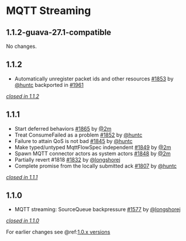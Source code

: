# MQTT Streaming

## 1.1.2-guava-27.1-compatible

No changes.

## 1.1.2

- Automatically unregister packet ids and other resources [#1853](https://github.com/akka/alpakka/issues/1853) by [@huntc](https://github.com/huntc) backported in [#1961](https://github.com/akka/alpakka/pull/1961)

[*closed in 1.1.2*](https://github.com/akka/alpakka/issues?q=is%3Aclosed+milestone%3A1.1.2+label%3Ap%3Amqtt-streaming)


## 1.1.1

- Start deferred behaviors [#1865](https://github.com/akka/alpakka/issues/1865) by [@2m](https://github.com/2m)
- Treat ConsumeFailed as a problem [#1852](https://github.com/akka/alpakka/issues/1852) by [@huntc](https://github.com/huntc)
- Failure to attain QoS is not bad [#1845](https://github.com/akka/alpakka/issues/1845) by [@huntc](https://github.com/huntc)
- Make typed/untyped MqttFlowSpec independent [#1849](https://github.com/akka/alpakka/issues/1849) by [@2m](https://github.com/2m)
- Spawn MQTT connector actors as system actors [#1848](https://github.com/akka/alpakka/issues/1848) by [@2m](https://github.com/2m)
- Partially revert #1818 [#1832](https://github.com/akka/alpakka/issues/1832) by [@longshorej](https://github.com/longshorej)
- Complete promise from the locally submitted ack [#1807](https://github.com/akka/alpakka/issues/1807) by [@huntc](https://github.com/huntc)

[*closed in 1.1.1*](https://github.com/akka/alpakka/issues?q=is%3Aclosed+milestone%3A1.1.1+label%3Ap%3Amqtt-streaming)


## 1.1.0

- MQTT streaming: SourceQueue backpressure [#1577](https://github.com/akka/alpakka/pull/1577) by [@longshorej](https://github.com/longshorej)

[*closed in 1.1.0*](https://github.com/akka/alpakka/issues?q=is%3Aclosed+milestone%3A1.1.0+label%3Ap%3Amqtt-streaming)

For earlier changes see @ref:[1.0.x versions](../1.0.x/mqtt-streaming.md)
